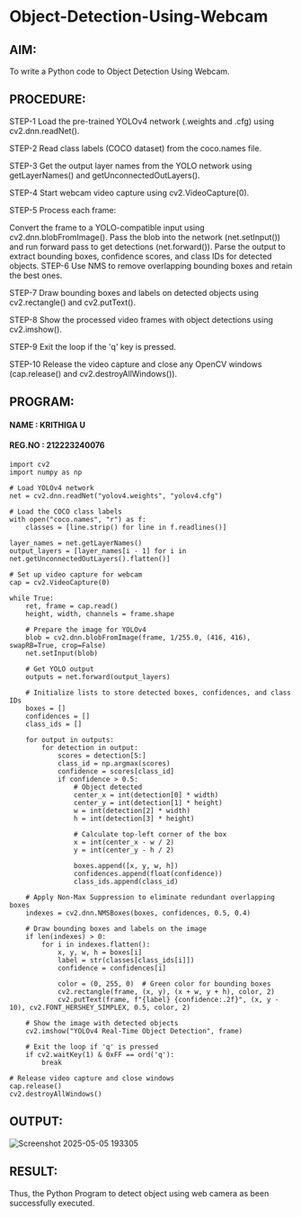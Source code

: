 # Object-Detection-Using-Webcam
## AIM: 
To write a Python code to Object Detection Using Webcam.

## PROCEDURE:
STEP-1 Load the pre-trained YOLOv4 network (.weights and .cfg) using cv2.dnn.readNet().

STEP-2 Read class labels (COCO dataset) from the coco.names file.

STEP-3 Get the output layer names from the YOLO network using getLayerNames() and getUnconnectedOutLayers().

STEP-4 Start webcam video capture using cv2.VideoCapture(0).

STEP-5 Process each frame:

Convert the frame to a YOLO-compatible input using cv2.dnn.blobFromImage().
Pass the blob into the network (net.setInput()) and run forward pass to get detections (net.forward()).
Parse the output to extract bounding boxes, confidence scores, and class IDs for detected objects.
STEP-6 Use NMS to remove overlapping bounding boxes and retain the best ones.

STEP-7 Draw bounding boxes and labels on detected objects using cv2.rectangle() and cv2.putText().

STEP-8 Show the processed video frames with object detections using cv2.imshow().

STEP-9 Exit the loop if the 'q' key is pressed.

STEP-10 Release the video capture and close any OpenCV windows (cap.release() and cv2.destroyAllWindows()).

## PROGRAM:
#### NAME : KRITHIGA U
#### REG.NO : 212223240076

```
import cv2
import numpy as np

# Load YOLOv4 network
net = cv2.dnn.readNet("yolov4.weights", "yolov4.cfg")

# Load the COCO class labels
with open("coco.names", "r") as f:
    classes = [line.strip() for line in f.readlines()]

layer_names = net.getLayerNames()
output_layers = [layer_names[i - 1] for i in net.getUnconnectedOutLayers().flatten()]

# Set up video capture for webcam
cap = cv2.VideoCapture(0)

while True:
    ret, frame = cap.read()
    height, width, channels = frame.shape

    # Prepare the image for YOLOv4
    blob = cv2.dnn.blobFromImage(frame, 1/255.0, (416, 416), swapRB=True, crop=False)
    net.setInput(blob)
    
    # Get YOLO output
    outputs = net.forward(output_layers)
    
    # Initialize lists to store detected boxes, confidences, and class IDs
    boxes = []
    confidences = []
    class_ids = []

    for output in outputs:
        for detection in output:
            scores = detection[5:]
            class_id = np.argmax(scores)
            confidence = scores[class_id]
            if confidence > 0.5:
                # Object detected
                center_x = int(detection[0] * width)
                center_y = int(detection[1] * height)
                w = int(detection[2] * width)
                h = int(detection[3] * height)

                # Calculate top-left corner of the box
                x = int(center_x - w / 2)
                y = int(center_y - h / 2)

                boxes.append([x, y, w, h])
                confidences.append(float(confidence))
                class_ids.append(class_id)

    # Apply Non-Max Suppression to eliminate redundant overlapping boxes
    indexes = cv2.dnn.NMSBoxes(boxes, confidences, 0.5, 0.4)

    # Draw bounding boxes and labels on the image
    if len(indexes) > 0:
        for i in indexes.flatten():
            x, y, w, h = boxes[i]
            label = str(classes[class_ids[i]])
            confidence = confidences[i]

            color = (0, 255, 0)  # Green color for bounding boxes
            cv2.rectangle(frame, (x, y), (x + w, y + h), color, 2)
            cv2.putText(frame, f"{label} {confidence:.2f}", (x, y - 10), cv2.FONT_HERSHEY_SIMPLEX, 0.5, color, 2)

    # Show the image with detected objects
    cv2.imshow("YOLOv4 Real-Time Object Detection", frame)

    # Exit the loop if 'q' is pressed
    if cv2.waitKey(1) & 0xFF == ord('q'):
        break

# Release video capture and close windows
cap.release()
cv2.destroyAllWindows()
```
## OUTPUT:

![Screenshot 2025-05-05 193305](https://github.com/user-attachments/assets/ec90c672-4d4e-4a35-ae8a-9d23651b83be)


## RESULT:
Thus, the Python Program to detect object using web camera as been successfully executed.
